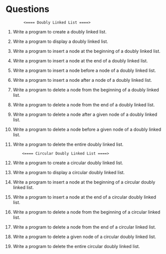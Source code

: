 # Questions

            <==== Doubly Linked List ====>

1. Write a program to create a doubly linked list.
2. Write a program to display a doubly linked list.
3. Write a program to insert a node at the beginning of a doubly linked list.
4. Write a program to insert a node at the end of a doubly linked list.
5. Write a program to insert a node before a node of a doubly linked list.
6. Write a program to insert a node after a node of a doubly linked list.
7. Write a program to delete a node from the beginning of a doubly linked list.
8. Write a program to delete a node from the end of a doubly linked list.
9. Write a program to delete a node after a given node of a doubly linked list.
10. Write a program to delete a node before a given node of a doubly linked list.
11. Write a program to delete the entire doubly linked list.

            <==== Circular Doubly Linked List ====>

1. Write a program to create a circular doubly linked list.
2. Write a program to display a circular doubly linked list.
3. Write a program to insert a node at the beginning of a circular doubly linked list.
4. Write a program to insert a node at the end of a circular doubly linked list.
5. Write a program to delete a node from the beginning of a circular linked list.
6. Write a program to delete a node from the end of a circular linked list.
7. Write a program to delete a given node of a circular doubly linked list.
8. Write a program to delete the entire circular doubly linked list.


